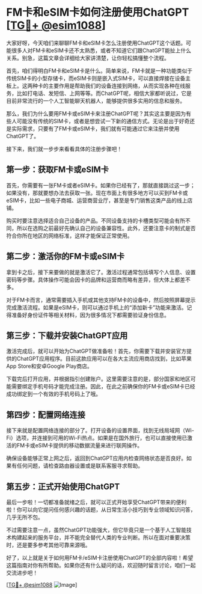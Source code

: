 # FM卡和eSIM卡如何注册使用ChatGPT [[TG💪+ @esim1088](https://t.me/s/esim1088)]

大家好呀，今天咱们来聊聊FM卡和eSIM卡怎么注册使用ChatGPT这个话题。可能很多人对FM卡和eSIM卡还不太熟悉，或者不知道它们跟ChatGPT能扯上什么关系。别急，这篇文章会详细给大家讲清楚，让你轻松搞懂整个流程。

首先，咱们得明白FM卡和eSIM卡是什么。简单来说，FM卡就是一种功能类似于传统SIM卡的小型存储卡，而eSIM卡则是嵌入式SIM卡，可以直接焊接在设备主板上。这两种卡的主要作用是帮助我们的设备连接到网络，从而实现各种在线服务，比如打电话、发短信、上网等等。而ChatGPT呢，相信大家都听说过，它是目前非常流行的一个人工智能聊天机器人，能够提供很多实用的信息和服务。

那么，我们为什么要用FM卡或eSIM卡来注册ChatGPT呢？其实这主要是因为有些人可能没有传统的SIM卡，或者是想尝试一下新的通信方式。无论是出于好奇还是实际需求，只要有了FM卡或eSIM卡，我们就有可能通过它来注册并使用ChatGPT了。

接下来，我们就一步步来看看具体的注册步骤吧！

## 第一步：获取FM卡或eSIM卡

首先，你需要有一张FM卡或者eSIM卡。如果你已经有了，那就直接跳过这一步；如果没有，那就要想办法去获取一张。现在市面上有很多地方可以买到FM卡或eSIM卡，比如一些电子商城、运营商营业厅，甚至是专门销售这类产品的线上店铺。

购买时要注意选择适合自己设备的产品。不同设备支持的卡槽类型可能会有所不同，所以在选购之前最好先确认自己的设备兼容性。此外，还要注意卡的制式是否符合你所在地区的网络标准，这样才能保证正常使用。

## 第二步：激活你的FM卡或eSIM卡

拿到卡之后，接下来要做的就是激活它了。激活过程通常包括填写个人信息、设置密码等步骤。具体操作可能会因卡的品牌和运营商而略有差异，但大体上都差不多。

对于FM卡而言，通常需要插入手机或其他支持FM卡的设备中，然后按照屏幕提示完成激活流程。如果是eSIM卡，则可以通过手机上的“添加新卡”功能来激活。记得准备好身份证件等相关材料，因为很多情况下都需要验证身份信息。

## 第三步：下载并安装ChatGPT应用

激活完成后，就可以开始为ChatGPT做准备啦！首先，你需要下载并安装官方提供的ChatGPT应用程序。目前这款应用可以在各大主流应用商店找到，比如苹果App Store和安卓Google Play商店。

下载完后打开应用，并根据指引创建账户。这里需要注意的是，部分国家和地区可能需要绑定手机号码才能完成注册。因此，在此之前确保你的FM卡或eSIM卡已经成功绑定到一个有效的手机号码上了哦。

## 第四步：配置网络连接

接下来就是配置网络连接的部分了。打开设备的设置界面，找到无线局域网（Wi-Fi）选项，并连接到可用的Wi-Fi热点。如果是在国外旅行，也可以直接使用已激活的FM卡或eSIM卡提供的移动数据流量来进行联网操作。

确保设备能够正常上网之后，返回到ChatGPT应用内检查网络状态是否良好。如果有任何问题，请检查路由器设置或是联系客服寻求帮助。

## 第五步：正式开始使用ChatGPT

最后一步啦！一切都准备就绪之后，就可以正式开始享受ChatGPT带来的便利啦！你可以向它提问任何感兴趣的话题，从日常生活小技巧到专业领域知识问答，几乎无所不包。

不过需要注意一点，虽然ChatGPT功能强大，但它毕竟只是一个基于人工智能技术构建起来的服务平台，并不能完全替代人类的专业判断。所以在面对重要决策时，还是要多参考其他可靠来源哦。

好了，以上就是关于如何用FM卡/eSIM卡注册使用ChatGPT的全部内容啦！希望这篇指南对你有所帮助。如果你还有什么疑问的话，欢迎随时留言讨论，咱们一起交流进步吧！

[[TG💪+ @esim1088](https://t.me/s/esim1088) ![Image](https://i.postimg.cc/4NQfJmqS/Snipaste-2025-05-13-00-14-12.png)]